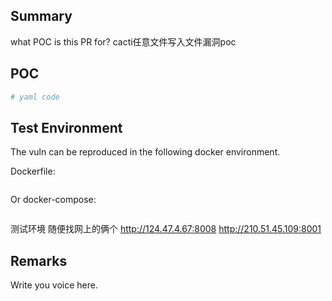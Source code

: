## Summary
what POC is this PR for?
cacti任意文件写入文件漏洞poc
## POC

```yaml
# yaml code
```

## Test Environment

The vuln can be reproduced in the following docker environment.

Dockerfile: 
```dockerfile

```
Or docker-compose:
```
```
测试环境 随便找网上的俩个
http://124.47.4.67:8008
http://210.51.45.109:8001


## Remarks

Write you voice here.
